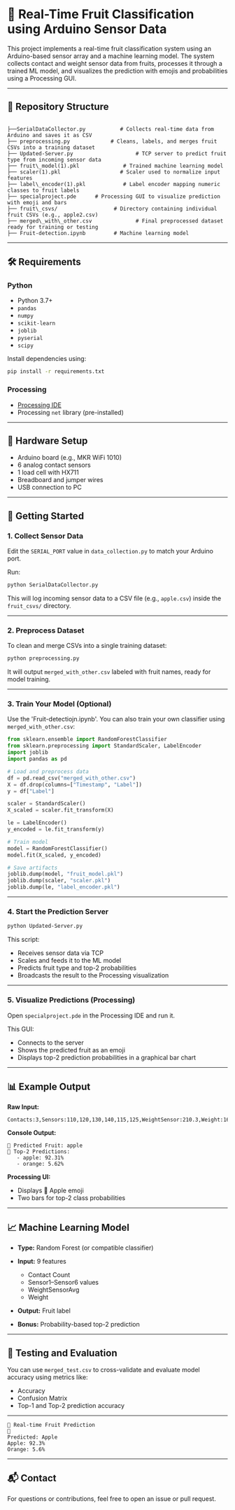 
# 🍎 Real-Time Fruit Classification using Arduino Sensor Data

This project implements a real-time fruit classification system using an Arduino-based sensor array and a machine learning model. The system collects contact and weight sensor data from fruits, processes it through a trained ML model, and visualizes the prediction with emojis and probabilities using a Processing GUI.

---

## 📁 Repository Structure

```

├──SerialDataCollector.py           # Collects real-time data from Arduino and saves it as CSV
├── preprocessing.py             # Cleans, labels, and merges fruit CSVs into a training dataset
├── Updated-Server.py                    # TCP server to predict fruit type from incoming sensor data
├── fruit\_model(1).pkl              # Trained machine learning model
├── scaler(1).pkl                   # Scaler used to normalize input features
├── label\_encoder(1).pkl            # Label encoder mapping numeric classes to fruit labels
├── specialproject.pde      # Processing GUI to visualize prediction with emoji and bars
├── fruit\_csvs/                  # Directory containing individual fruit CSVs (e.g., apple2.csv)
├── merged\_with\_other.csv              # Final preprocessed dataset ready for training or testing
├── Fruit-detection.ipynb         # Machine learning model

````

---

## 🛠 Requirements

### Python
- Python 3.7+
- `pandas`
- `numpy`
- `scikit-learn`
- `joblib`
- `pyserial`
- `scipy`

Install dependencies using:
```bash
pip install -r requirements.txt
````

### Processing

* [Processing IDE](https://processing.org/download/)
* Processing `net` library (pre-installed)

---

## 🔌 Hardware Setup

* Arduino board (e.g., MKR WiFi 1010)
* 6 analog contact sensors
* 1 load cell with HX711
* Breadboard and jumper wires
* USB connection to PC

---

## 🚀 Getting Started

### 1. Collect Sensor Data

Edit the `SERIAL_PORT` value in `data_collection.py` to match your Arduino port.

Run:

```bash
python SerialDataCollector.py
```

This will log incoming sensor data to a CSV file (e.g., `apple.csv`) inside the `fruit_csvs/` directory.

---

### 2. Preprocess Dataset

To clean and merge CSVs into a single training dataset:

```bash
python preprocessing.py
```

It will output `merged_with_other.csv` labeled with fruit names, ready for model training.

---

### 3. Train Your Model (Optional)

Use the 'Fruit-detectiojn.ipynb'. You can also train your own classifier using `merged_with_other.csv`:

```python
from sklearn.ensemble import RandomForestClassifier
from sklearn.preprocessing import StandardScaler, LabelEncoder
import joblib
import pandas as pd

# Load and preprocess data
df = pd.read_csv("merged_with_other.csv")
X = df.drop(columns=["Timestamp", "Label"])
y = df["Label"]

scaler = StandardScaler()
X_scaled = scaler.fit_transform(X)

le = LabelEncoder()
y_encoded = le.fit_transform(y)

# Train model
model = RandomForestClassifier()
model.fit(X_scaled, y_encoded)

# Save artifacts
joblib.dump(model, "fruit_model.pkl")
joblib.dump(scaler, "scaler.pkl")
joblib.dump(le, "label_encoder.pkl")
```

---

### 4. Start the Prediction Server

```bash
python Updated-Server.py
```

This script:

* Receives sensor data via TCP
* Scales and feeds it to the ML model
* Predicts fruit type and top-2 probabilities
* Broadcasts the result to the Processing visualization

---

### 5. Visualize Predictions (Processing)

Open `specialproject.pde` in the Processing IDE and run it.

This GUI:

* Connects to the server
* Shows the predicted fruit as an emoji
* Displays top-2 prediction probabilities in a graphical bar chart

---

## 📊 Example Output

**Raw Input:**

```
Contacts:3,Sensors:110,120,130,140,115,125,WeightSensor:210.3,Weight:165.0
```

**Console Output:**

```
🍎 Predicted Fruit: apple
🔢 Top-2 Predictions:
   - apple: 92.31%
   - orange: 5.62%
```

**Processing UI:**

* Displays 🍎 Apple emoji
* Two bars for top-2 class probabilities

---

## 📈 Machine Learning Model

* **Type:** Random Forest (or compatible classifier)
* **Input:** 9 features

  * Contact Count
  * Sensor1–Sensor6 values
  * WeightSensorAvg
  * Weight
* **Output:** Fruit label
* **Bonus:** Probability-based top-2 prediction

---

## 🧪 Testing and Evaluation

You can use `merged_test.csv` to cross-validate and evaluate model accuracy using metrics like:

* Accuracy
* Confusion Matrix
* Top-1 and Top-2 prediction accuracy

---

```
📡 Real-time Fruit Prediction
🍎
Predicted: Apple
Apple: 92.3%
Orange: 5.6%
```


---

## 📬 Contact

For questions or contributions, feel free to open an issue or pull request.

```
